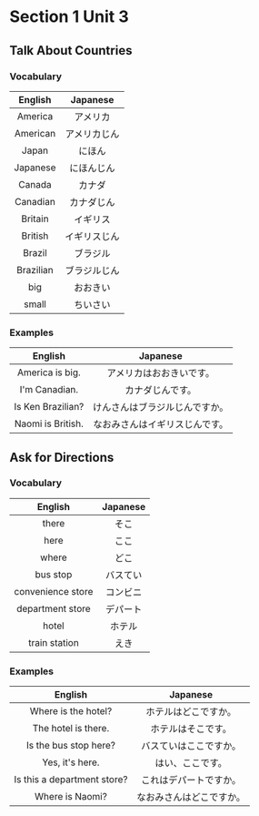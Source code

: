 # Section 1 Unit 3
## Talk About Countries
### Vocabulary
| English | Japanese |
|:-------:|:--------:|
| America | アメリカ |
| American | アメリカじん |
| Japan | にほん |
| Japanese | にほんじん |
| Canada | カナダ |
| Canadian | カナダじん |
| Britain | イギリス |
| British | イギリスじん |
| Brazil | ブラジル |
| Brazilian | ブラジルじん |
| big | おおきい |
| small | ちいさい |

### Examples
| English | Japanese |
|:-------:|:--------:|
| America is big. | アメリカはおおきいです。 |
| I'm Canadian. | カナダじんです。 |
| Is Ken Brazilian? | けんさんはブラジルじんですか。 |
| Naomi is British. | なおみさんはイギリスじんです。 |

## Ask for Directions
### Vocabulary
| English | Japanese |
|:-------:|:--------:|
| there | そこ |
| here | ここ |
| where | どこ |
| bus stop | バスてい |
| convenience store | コンビニ |
| department store | デパート |
| hotel | ホテル |
| train station | えき |

### Examples
| English | Japanese |
|:-------:|:--------:|
| Where is the hotel? | ホテルはどこですか。 |
| The hotel is there. | ホテルはそこです。 |
| Is the bus stop here? | バスていはここですか。 |
| Yes, it's here. | はい、ここです。 |
| Is this a department store? | これはデパートですか。 |
| Where is Naomi? | なおみさんはどこですか。 |
